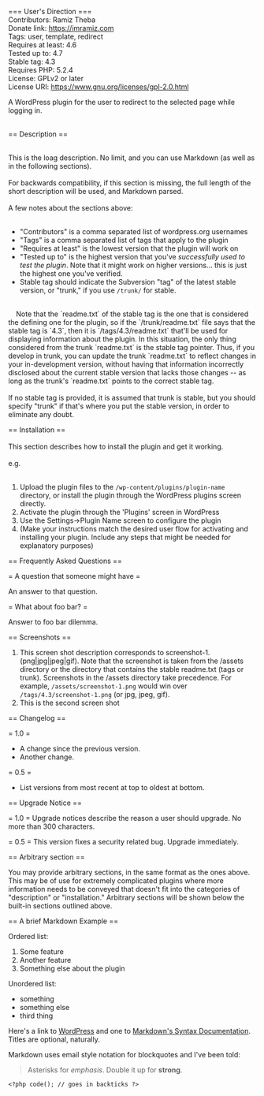 === User's Direction ===</br>
Contributors: Ramiz Theba</br>
Donate link: https://imramiz.com</br>
Tags: user, template, redirect</br>
Requires at least: 4.6</br>
Tested up to: 4.7</br>
Stable tag: 4.3</br>
Requires PHP: 5.2.4</br>
License: GPLv2 or later</br>
License URI: https://www.gnu.org/licenses/gpl-2.0.html</br>

A WordPress plugin for the user to redirect to the selected page while logging in.</br></br>

== Description ==</br></br>

This is the loag description.  No limit, and you can use Markdown (as well as in the following sections).</br>
</br>
For backwards compatibility, if this section is missing, the full length of the short description will be used, and
Markdown parsed.</br>
</br>
A few notes about the sections above:</br>
</br>
*   "Contributors" is a comma separated list of wordpress.org usernames</br>
*   "Tags" is a comma separated list of tags that apply to the plugin</br>
*   "Requires at least" is the lowest version that the plugin will work on</br>
*   "Tested up to" is the highest version that you've *successfully used to test the plugin*. Note that it might work on
higher versions... this is just the highest one you've verified.</br>
*   Stable tag should indicate the Subversion "tag" of the latest stable version, or "trunk," if you use `/trunk/` for
stable.</br>
</br>
&nbsp; &nbsp;    Note that the `readme.txt` of the stable tag is the one that is considered the defining one for the plugin, so
if the `/trunk/readme.txt` file says that the stable tag is `4.3`, then it is `/tags/4.3/readme.txt` that'll be used
for displaying information about the plugin.  In this situation, the only thing considered from the trunk `readme.txt`
is the stable tag pointer.  Thus, if you develop in trunk, you can update the trunk `readme.txt` to reflect changes in
your in-development version, without having that information incorrectly disclosed about the current stable version
that lacks those changes -- as long as the trunk's `readme.txt` points to the correct stable tag.</br>
</br>
    If no stable tag is provided, it is assumed that trunk is stable, but you should specify "trunk" if that's where
you put the stable version, in order to eliminate any doubt.</br>

== Installation ==</br>
</br>
This section describes how to install the plugin and get it working.</br>
</br>
e.g.</br>
</br>
1. Upload the plugin files to the `/wp-content/plugins/plugin-name` directory, or install the plugin through the WordPress plugins screen directly.
1. Activate the plugin through the 'Plugins' screen in WordPress
1. Use the Settings->Plugin Name screen to configure the plugin
1. (Make your instructions match the desired user flow for activating and installing your plugin. Include any steps that might be needed for explanatory purposes)


== Frequently Asked Questions ==

= A question that someone might have =

An answer to that question.

= What about foo bar? =

Answer to foo bar dilemma.

== Screenshots ==

1. This screen shot description corresponds to screenshot-1.(png|jpg|jpeg|gif). Note that the screenshot is taken from
the /assets directory or the directory that contains the stable readme.txt (tags or trunk). Screenshots in the /assets
directory take precedence. For example, `/assets/screenshot-1.png` would win over `/tags/4.3/screenshot-1.png`
(or jpg, jpeg, gif).
2. This is the second screen shot

== Changelog ==

= 1.0 =
* A change since the previous version.
* Another change.

= 0.5 =
* List versions from most recent at top to oldest at bottom.

== Upgrade Notice ==

= 1.0 =
Upgrade notices describe the reason a user should upgrade.  No more than 300 characters.

= 0.5 =
This version fixes a security related bug.  Upgrade immediately.

== Arbitrary section ==

You may provide arbitrary sections, in the same format as the ones above.  This may be of use for extremely complicated
plugins where more information needs to be conveyed that doesn't fit into the categories of "description" or
"installation."  Arbitrary sections will be shown below the built-in sections outlined above.

== A brief Markdown Example ==

Ordered list:

1. Some feature
1. Another feature
1. Something else about the plugin

Unordered list:

* something
* something else
* third thing

Here's a link to [WordPress](https://wordpress.org/ "Your favorite software") and one to [Markdown's Syntax Documentation][markdown syntax].
Titles are optional, naturally.

[markdown syntax]: https://daringfireball.net/projects/markdown/syntax
            "Markdown is what the parser uses to process much of the readme file"

Markdown uses email style notation for blockquotes and I've been told:
> Asterisks for *emphasis*. Double it up  for **strong**.

`<?php code(); // goes in backticks ?>`
